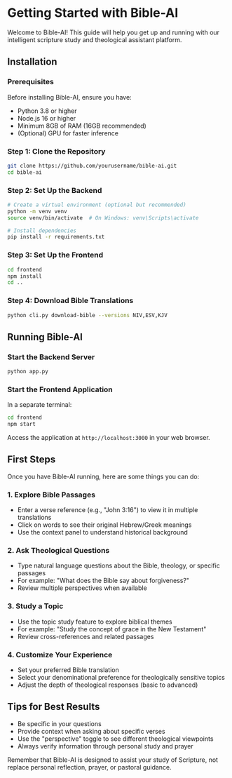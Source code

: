 # Getting Started with Bible-AI

Welcome to Bible-AI! This guide will help you get up and running with our intelligent scripture study and theological assistant platform.

## Installation

### Prerequisites
Before installing Bible-AI, ensure you have:
- Python 3.8 or higher
- Node.js 16 or higher
- Minimum 8GB of RAM (16GB recommended)
- (Optional) GPU for faster inference

### Step 1: Clone the Repository
```bash
git clone https://github.com/yourusername/bible-ai.git
cd bible-ai
```

### Step 2: Set Up the Backend
```bash
# Create a virtual environment (optional but recommended)
python -m venv venv
source venv/bin/activate  # On Windows: venv\Scripts\activate

# Install dependencies
pip install -r requirements.txt
```

### Step 3: Set Up the Frontend
```bash
cd frontend
npm install
cd ..
```

### Step 4: Download Bible Translations
```bash
python cli.py download-bible --versions NIV,ESV,KJV
```

## Running Bible-AI

### Start the Backend Server
```bash
python app.py
```

### Start the Frontend Application
In a separate terminal:
```bash
cd frontend
npm start
```

Access the application at `http://localhost:3000` in your web browser.

## First Steps

Once you have Bible-AI running, here are some things you can do:

### 1. Explore Bible Passages
- Enter a verse reference (e.g., "John 3:16") to view it in multiple translations
- Click on words to see their original Hebrew/Greek meanings
- Use the context panel to understand historical background

### 2. Ask Theological Questions
- Type natural language questions about the Bible, theology, or specific passages
- For example: "What does the Bible say about forgiveness?"
- Review multiple perspectives when available

### 3. Study a Topic
- Use the topic study feature to explore biblical themes
- For example: "Study the concept of grace in the New Testament"
- Review cross-references and related passages

### 4. Customize Your Experience
- Set your preferred Bible translation
- Select your denominational preference for theologically sensitive topics
- Adjust the depth of theological responses (basic to advanced)

## Tips for Best Results

- Be specific in your questions
- Provide context when asking about specific verses
- Use the "perspective" toggle to see different theological viewpoints
- Always verify information through personal study and prayer

Remember that Bible-AI is designed to assist your study of Scripture, not replace personal reflection, prayer, or pastoral guidance.